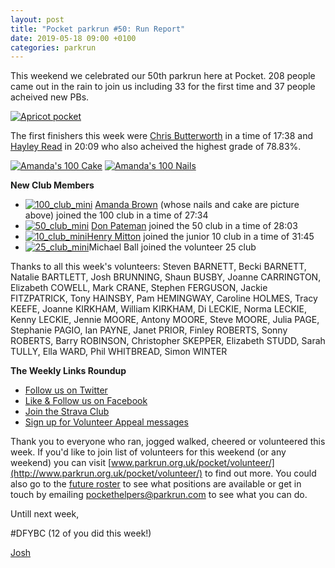 ```yaml
---
layout: post
title: "Pocket parkrun #50: Run Report"
date: 2019-05-18 09:00 +0100
categories: parkrun
---
```


This weekend we celebrated our 50th parkrun here at Pocket. 208 people came out in the rain to join us including 33 for the first time and 37 people acheived new PBs.

[![Apricot pocket](https://images.parkrun.com/blogs.dir/1667/files/2019/05/Apricot-pocket-300x225.jpg)](https://images.parkrun.com/blogs.dir/1667/files/2019/05/Apricot-pocket.jpg)

The first finishers this week were [Chris Butterworth](https://www.parkrun.org.uk/pocket/results/latestresults/athletehistory?athleteNumber=287219) in a time of 17:38 and [Hayley Read](https://www.parkrun.org.uk/pocket/results/latestresults/athletehistory?athleteNumber=4680863) in 20:09 who also acheived the highest grade of 78.83%.

[![Amanda's 100 Cake](https://images.parkrun.com/blogs.dir/1667/files/2019/05/Amandas-100-Cake-300x300.jpg)](https://images.parkrun.com/blogs.dir/1667/files/2019/05/Amandas-100-Cake.jpg) [![Amanda's 100 Nails](https://images.parkrun.com/blogs.dir/1667/files/2019/05/Amandas-100-Nails-225x300.jpg)](https://images.parkrun.com/blogs.dir/1667/files/2019/05/Amandas-100-Nails.jpg)

**New Club Members**

*   [![100_club_mini](https://images.parkrun.com/blogs.dir/1667/files/2019/02/100_club_mini-e1550337018730.jpg)](https://images.parkrun.com/blogs.dir/1667/files/2019/02/100_club_mini-e1550337018730.jpg) [Amanda Brown](https://www.parkrun.org.uk/pocket/results/latestresults/athletehistory?athleteNumber=368598) (whose nails and cake are picture above) joined the 100 club in a time of 27:34
*   [![50_club_mini](https://images.parkrun.com/blogs.dir/1667/files/2019/02/50_club_mini-e1550336989477.jpg)](https://images.parkrun.com/blogs.dir/1667/files/2019/02/50_club_mini-e1550336989477.jpg) [Don Pateman](https://www.parkrun.org.uk/pocket/results/latestresults/athletehistory?athleteNumber=1989996) joined the 50 club in a time of 28:03
*   [![10_club_mini](https://images.parkrun.com/blogs.dir/1667/files/2019/02/10_club_mini-e1550337085201.jpg)](https://images.parkrun.com/blogs.dir/1667/files/2019/02/10_club_mini-e1550337085201.jpg)[Henry Mitton](https://www.parkrun.org.uk/pocket/results/latestresults/athletehistory?athleteNumber=4835982) joined the junior 10 club in a time of 31:45
*   [![25_club_mini](https://images.parkrun.com/blogs.dir/1667/files/2019/02/25_club_mini-e1550337100687.jpg)](https://images.parkrun.com/blogs.dir/1667/files/2019/02/25_club_mini-e1550337100687.jpg)Michael Ball joined the volunteer 25 club

Thanks to all this week's volunteers: Steven BARNETT, Becki BARNETT, Natalie BARTLETT, Josh BRUNNING, Shaun BUSBY, Joanne CARRINGTON, Elizabeth COWELL, Mark CRANE, Stephen FERGUSON, Jackie FITZPATRICK, Tony HAINSBY, Pam HEMINGWAY, Caroline HOLMES, Tracy KEEFE, Joanne KIRKHAM, William KIRKHAM, Di LECKIE, Norma LECKIE, Kenny LECKIE, Jennie MOORE, Antony MOORE, Steve MOORE, Julia PAGE, Stephanie PAGIO, Ian PAYNE, Janet PRIOR, Finley ROBERTS, Sonny ROBERTS, Barry ROBINSON, Christopher SKEPPER, Elizabeth STUDD, Sarah TULLY, Ella WARD, Phil WHITBREAD, Simon WINTER

**The Weekly Links Roundup**

*   [Follow us on Twitter](https://twitter.com/pocketparkrun)
*   [Like & Follow us on Facebook](https://www.facebook.com/pocketparkrun/)
*   [Join the Strava Club](https://www.strava.com/clubs/pocketparkrun)
*   [Sign up for Volunteer Appeal messages](https://www.parkrun.com/runner/opt-ins/?Country=UK)

Thank you to everyone who ran, jogged walked, cheered or volunteered this week. If you'd like to join list of volunteers for this weekend (or any weekend) you can visit [www.parkrun.org.uk/pocket/volunteer/](http://www.parkrun.org.uk/pocket/volunteer/) to find out more. You could also go to the [future roster](http://www.parkrun.org.uk/pocket/futureroster/ "future roster") to see what positions are available or get in touch by emailing [pockethelpers@parkrun.com](mailto:pockethelpers@parkrun.com) to see what you can do.

Untill next week,

#DFYBC (12 of you did this week!)

[Josh](http://www.parkrun.org.uk/results/athleteresultshistory/?athleteNumber=4196740)
